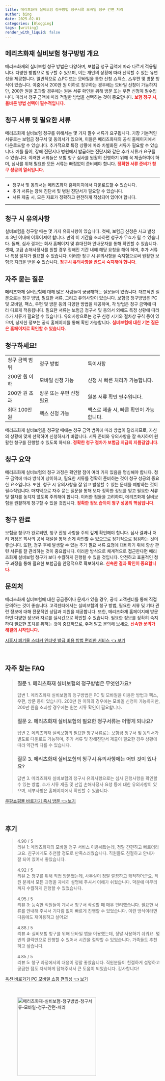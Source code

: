 ```yaml
---
title: 메리츠화재 실비보험 청구방법 청구서류 모바일 청구 간편 처리
author: bing
date: 2025-02-01
categories: [Blogging]
tags: [writing]
render_with_liquid: false
---
```



<h2 id='메리츠화재 실비보험 청구방법 개요'>메리츠화재 실비보험 청구방법 개요</h2>

<p>메리츠화재의 실비보험 청구 방법은 다양하며, 보험금 청구 금액에 따라 다르게 적용됩니다. 다양한 방법으로 청구할 수 있으며, 이는 개인의 상황에 따라 선택할 수 있는 유연성을 제공합니다. 일반적으로 △PC 또는 모바일을 통한 신청 △팩스, △우편 및 방문 방식이 있습니다. 이중에서 200만 원 이하로 청구하는 경우에는 모바일 신청이 가능하지만, 200만 원을 초과할 경우에는 원본 서류 확인을 위해 방문 또는 우편 신청이 필수입니다. 따라서 청구 금액에 따라 적절한 방법을 선택하는 것이 중요합니다. <b><span style="color: #ee2323;">보험 청구 시, 올바른 방법 선택이 필수적입니다.</span></b></p>

<h2 id='청구 서류 및 필요한 서류'>청구 서류 및 필요한 서류</h2>

<p>메리츠화재 실비보험 청구를 위해서는 몇 가지 필수 서류가 요구됩니다. 가장 기본적인 서류로는 보험금 청구서 및 동의서가 있으며, 이들은 메리츠화재의 공식 홈페이지에서 다운로드할 수 있습니다. 추가적으로 특정 상황에 따라 차별화된 서류가 필요할 수 있습니다. 예를 들어, 장해 진단서나 병원에서 발급하는 진단서와 같은 추가 서류가 요구될 수 있습니다. 이러한 서류들은 보험 청구 심사를 원활히 진행하기 위해 꼭 제출하여야 하며, 심사를 위해 필요한 모든 서류는 빠짐없이 준비해야 합니다. <b><span style="color: #ee2323;">정확한 서류 준비가 청구 성공의 열쇠입니다.</span></b></p>

<hr />

<ul>
    <li>청구서 및 동의서는 메리츠화재 홈페이지에서 다운로드할 수 있습니다.</li>
    <li>추가 서류는 장해 진단서 및 병원 진단서가 필요할 수 있습니다.</li>
    <li>서류 제출 시, 모든 자료가 정확하고 완전하게 작성되어 있어야 합니다.</li>
</ul>

<hr />

<h2 id='청구 시 유의사항'>청구 시 유의사항</h2>

<p>실비보험을 청구할 때는 몇 가지 유의사항이 있습니다. 첫째, 보험금 신청은 사고 발생 후 3년 이내에 이루어져야 합니다. 만약 이 기간을 초과하면 청구가 무효가 될 수 있습니다. 둘째, 심사 결과는 회사 홈페이지 및 휴대전화 안내문자를 통해 확인할 수 있습니다. 셋째, 고급 손해사정사를 원할 경우 정해진 기간 내에 해당 요청을 해야 하며, 추가 서류나 특정 절차가 필요할 수 있습니다. 이러한 청구 시 유의사항을 숙지함으로써 원활한 보험금 지급을 받을 수 있습니다. <b><span style="color: #ee2323;">청구시 유의사항을 반드시 숙지해야 합니다.</span></b></p>

<h2 id='자주 묻는 질문'>자주 묻는 질문</h2>

<p>메리츠화재 실비보험에 대해 많은 사람들이 궁금해하는 질문들이 있습니다. 대표적인 질문으로는 청구 방법, 필요한 서류, 그리고 유의사항이 있습니다. 보험금 청구방법은 PC 및 모바일, 팩스, 우편 및 방문 등의 다양한 방법을 제공하며, 각 방법은 청구 금액에 따라 다르게 적용됩니다. 필요한 서류는 보험금 청구서 및 동의서 외에도 특정 상황에 따라 추가 서류가 필요할 수 있습니다. 유의사항으로는 청구 신청 시기와 절차상 규칙 등이 있으며, 상세한 정보는 공식 홈페이지를 통해 확인 가능합니다. <b><span style="color: #ee2323;">실비보험에 대한 기본 질문은 홈페이지로 확인할 수 있습니다.</span></b></p>

<h2 id='청구하세요!'>청구하세요!</h2>

<table>
    <tr>
        <td>청구 금액 범위</td>
        <td>청구 방법</td>
        <td>특이사항</td>
    </tr>
    <tr>
        <td>200만 원 이하</td>
        <td>모바일 신청 가능</td>
        <td>신청 시 빠른 처리가 가능합니다.</td>
    </tr>
    <tr>
        <td>200만 원 초과</td>
        <td>방문 또는 우편 신청 필요</td>
        <td>원본 서류 확인 필수입니다.</td>
    </tr>
    <tr>
        <td>최대 100만 원</td>
        <td>팩스 신청 가능</td>
        <td>팩스로 제출 시, 빠른 확인이 가능합니다.</td>
    </tr>
</table>

<p>메리츠화재 실비보험을 청구할 때에는 청구 금액 범위에 따라 방법이 달라지므로, 자신의 상황에 맞게 선택하여 신청하시기 바랍니다. 서류 준비와 유의사항을 잘 숙지하여 원활한 청구를 진행할 수 있도록 하세요. <b><span style="color: #ee2323;">정확한 청구 절차가 보험금 지급의 지름길입니다.</span></b></p>

<h2 id='청구 요약'>청구 요약</h2>

<p>메리츠화재 실비보험의 청구 과정은 확인할 점이 여러 가지 있음을 명심해야 합니다. 청구 금액에 따라 방식이 상이하고, 필요한 서류를 정확히 준비하는 것이 청구 성공의 중요한 요소입니다. 또한, 청구 시 유의사항을 잘 읽고 발생할 수 있는 문제를 예방하는 것이 필수적입니다. 마지막으로 자주 묻는 질문을 통해 보다 정확한 정보를 얻고 필요한 서류 및 절차를 놓치지 않도록 주의해야 합니다. 이러한 점들을 고려하여, 메리츠화재 실비보험을 원활하게 청구할 수 있을 것입니다. <b><span style="color: #ee2323;">정확한 정보 습득이 청구 성공의 핵심입니다.</span></b></p>

<h2 id='청구 완료'>청구 완료</h2>

<p>보험금 청구가 완료되면, 청구 진행 사항을 주의 깊게 확인해야 합니다. 심사 결과나 처리 과정은 회사의 공식 채널을 통해 쉽게 확인할 수 있으므로 정기적으로 점검하는 것이 좋습니다. 또한, 청구 후에 발생할 수 있는 추가 필요 서류 요청에 대비하기 위해 항상 관련 서류를 잘 관리하는 것이 중요합니다. 이러한 방식으로 체계적으로 접근한다면 메리츠화재 실비보험 청구가 보다 수월하게 진행될 수 있을 것입니다. 안전하고 효율적인 청구 과정을 통해 필요한 보험금을 안정적으로 확보하세요. <b><span style="color: #ee2323;">신속한 결과 확인이 중요합니다.</span></b></p>

<h2 id='문의처'>문의처</h2>

<p>메리츠화재 실비보험에 대한 궁금증이나 문제가 있을 경우, 공식 고객센터를 통해 직접 문의하는 것이 좋습니다. 고객센터에서는 실비보험의 청구 방법, 필요한 서류 및 기타 관련 정보에 대해 전문적인 상담과 지원을 제공합니다. 또한, 메리츠화재 홈페이지에 방문하면 다양한 정보와 자료를 실시간으로 확인할 수 있습니다. 필요한 정보를 정확히 숙지하여 필요한 조치를 취하는 것이 중요하므로, 주저 말고 문의해 보세요. <b><span style="color: #ee2323;">신속한 문의가 해결의 시작입니다.</span></b></p>


<p><a class="click-button" title="시흥시 폐기물 스티커 인터넷 발급 비용 방법 편리한 서비스" href="https://greenforu.github.io/posts/%EC%8B%9C%ED%9D%A5%EC%8B%9C-%ED%8F%90%EA%B8%B0%EB%AC%BC-%EC%8A%A4%ED%8B%B0%EC%BB%A4-%EC%9D%B8%ED%84%B0%EB%84%B7-%EB%B0%9C%EA%B8%89-%EB%B9%84%EC%9A%A9-%EB%B0%A9%EB%B2%95-%ED%8E%B8%EB%A6%AC%ED%95%9C-%EC%84%9C%EB%B9%84%EC%8A%A4/" rel="dofollow">시흥시 폐기물 스티커 인터넷 발급 비용 방법 편리한 서비스 👈 보기</a></p><br>
<h2 id='자주_찾는_FAQ'>자주 찾는 FAQ</h2>
<div itemscope="" itemtype="https://schema.org/FAQPage"> 
<blockquote> 
<div itemscope="" itemprop="mainEntity" itemtype="https://schema.org/Question"> 
<h3 itemprop="name">질문 1. 메리츠화재 실비보험의 청구방법은 무엇인가요?</h3> 
<div itemscope="" itemprop="acceptedAnswer" itemtype="https://schema.org/Answer"> 
<span itemprop="text"> 
<p>답변 1. 메리츠화재 실비보험의 청구방법은 PC 및 모바일을 이용한 방법과 팩스, 우편, 방문 등이 있습니다. 200만 원 이하의 경우에는 모바일 신청이 가능하지만, 200만 원을 초과할 경우에는 원본 서류 확인이 필요합니다.</p> 
</span> 
</div> 
</div> 

<div itemscope="" itemprop="mainEntity" itemtype="https://schema.org/Question"> 
<h3 itemprop="name">질문 2. 메리츠화재 실비보험의 필요한 청구서류는 어떻게 되나요?</h3> 
<div itemscope="" itemprop="acceptedAnswer" itemtype="https://schema.org/Answer"> 
<span itemprop="text"> 
<p>답변 2. 메리츠화재 실비보험의 필요한 청구서류로는 보험금 청구서 및 동의서가 별도로 다운로드 가능하며, 추가 서류 및 장해진단서 제출이 필요한 경우 상황에 따라 약간씩 다를 수 있습니다.</p> 
</span> 
</div> 
</div> 

<div itemscope="" itemprop="mainEntity" itemtype="https://schema.org/Question"> 
<h3 itemprop="name">질문 3. 메리츠화재 실비보험의 청구시 유의사항에는 어떤 것이 있나요?</h3> 
<div itemscope="" itemprop="acceptedAnswer" itemtype="https://schema.org/Answer"> 
<span itemprop="text"> 
<p>답변 3. 메리츠화재 실비보험의 청구시 유의사항으로는 심사 진행사항을 확인할 수 있는 방법, 추가 서류 제출 및 선임 손해사정사 요청 등에 대한 유의사항이 있으며, 세부사항은 홈페이지에서 확인할 수 있습니다.</p> 
</span> 
</div> 
</div> 

</blockquote> 
</div>
<p><a class="click-button" title="쿠팡쇼핑몰 바로가기 즉시 방문" href="https://greenforu.github.io/posts/%EC%BF%A0%ED%8C%A1%EC%87%BC%ED%95%91%EB%AA%B0-%EB%B0%94%EB%A1%9C%EA%B0%80%EA%B8%B0-%EC%A6%89%EC%8B%9C-%EB%B0%A9%EB%AC%B8/" rel="dofollow">쿠팡쇼핑몰 바로가기 즉시 방문 👈 보기</a></p><br>
<h2 id='후기'>후기</h2>
<div itemscope itemtype="https://schema.org/Product">
  <blockquote>
  <div itemprop="review" itemscope itemtype="https://schema.org/Review">
      <div itemprop="reviewRating" itemscope itemtype="https://schema.org/Rating"> <span itemprop="ratingValue">4.90</span> / <span itemprop="bestRating">5</span> </div>
      <span itemprop="reviewBody">리뷰 1: 메리츠화재의 모바일 청구 서비스 이용해봤는데, 정말 간편하고 빠르더라고요. 친구에게도 추천할 정도로 만족스러웠습니다. 직원들도 친절하고 안내가 잘 되어 있어서 좋았습니다.</span>
  </div>
  <br>
  <div itemprop="review" itemscope itemtype="https://schema.org/Review">
      <div itemprop="reviewRating" itemscope itemtype="https://schema.org/Rating"> <span itemprop="ratingValue">4.92</span> / <span itemprop="bestRating">5</span> </div>
      <span itemprop="reviewBody">리뷰 2: 청구를 위해 직접 방문했는데, 사무실이 정말 깔끔하고 쾌적하더군요. 직원 분께서 모든 과정을 자세히 설명해 주셔서 이해가 쉬웠습니다. 덕분에 마무리까지 수월하게 진행할 수 있었습니다.</span>
  </div>
  <br>
  <div itemprop="review" itemscope itemtype="https://schema.org/Review">
      <div itemprop="reviewRating" itemscope itemtype="https://schema.org/Rating"> <span itemprop="ratingValue">4.95</span> / <span itemprop="bestRating">5</span> </div>
      <span itemprop="reviewBody">리뷰 3: 능숙한 직원들이 계셔서 청구서 작성할 때 매우 편리했습니다. 필요한 서류를 안내해 주셔서 기다림 없이 빠르게 진행할 수 있었습니다. 이런 방식이라면 다음에도 재이용하고 싶어요!</span>
  </div>
  <br>
  <div itemprop="review" itemscope itemtype="https://schema.org/Review">
      <div itemprop="reviewRating" itemscope itemtype="https://schema.org/Rating"> <span itemprop="ratingValue">4.88</span> / <span itemprop="bestRating">5</span> </div>
      <span itemprop="reviewBody">리뷰 4: 실비보험 청구를 위해 모바일 앱을 이용했는데, 정말 사용하기 쉬워요. 몇 번의 클릭만으로 진행할 수 있어서 시간을 절약할 수 있었습니다. 가족들도 추천하고 싶습니다.</span>
  </div>
  <br>
  <div itemprop="review" itemscope itemtype="https://schema.org/Review">
      <div itemprop="reviewRating" itemscope itemtype="https://schema.org/Rating"> <span itemprop="ratingValue">4.85</span> / <span itemprop="bestRating">5</span> </div>
      <span itemprop="reviewBody">리뷰 5: 청구 과정에서의 대응이 정말 좋았습니다. 직원분들이 친절하게 설명하고 궁금한 점도 자세하게 답해주셔서 큰 도움이 되었습니다. 감사합니다!</span>
  </div>
  </blockquote>
</div>
<p><a class="click-button" title="옥션 바로가기 PC 모바일 쇼핑 편의성" href="https://greenforu.github.io/posts/%EC%98%A5%EC%85%98-%EB%B0%94%EB%A1%9C%EA%B0%80%EA%B8%B0-PC-%EB%AA%A8%EB%B0%94%EC%9D%BC-%EC%87%BC%ED%95%91-%ED%8E%B8%EC%9D%98%EC%84%B1/" rel="dofollow">옥션 바로가기 PC 모바일 쇼핑 편의성 👈 보기</a></p><br>
<figure class="image"><img src="https://greenforu.github.io/assets/img/thumbnail/메리츠화재-실비보험-청구방법-청구서류-모바일-청구-간편-처리.webp" alt="메리츠화재-실비보험-청구방법-청구서류-모바일-청구-간편-처리" width="256" height="256"></figure>